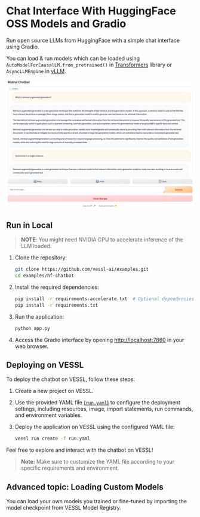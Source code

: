 # Chat Interface With HuggingFace OSS Models and Gradio

Run open source LLMs from HuggingFace with a simple chat interface using Gradio.

You can load & run models which can be loaded using `AutoModelForCausalLM.from_pretrained()` in [Transformers](https://github.com/huggingface/transformers) library or `AsyncLLMEngine` in [vLLM](https://docs.vllm.ai).

![screenshot](assets/screenshot.png)

## Run in Local

> **NOTE**: You might need NVIDIA GPU to accelerate inference of the LLM loaded.

1. Clone the repository:

   ```bash
   git clone https://github.com/vessl-ai/examples.git
   cd examples/hf-chatbot
   ```

1. Install the required dependencies:

   ```bash
   pip install -r requirements-accelerate.txt  # Optional dependencies for GPU acceleration
   pip install -r requirements.txt
   ```

1. Run the application:

   ```bash
   python app.py
   ```

1. Access the Gradio interface by opening [http://localhost:7860](http://localhost:7860) in your web browser.

## Deploying on VESSL

To deploy the chatbot on VESSL, follow these steps:

1. Create a new project on VESSL.

2. Use the provided YAML file [(`run.yaml`)](./run.yaml) to configure the deployment settings, including resources, image, import statements, run commands, and environment variables.

3. Deploy the application on VESSL using the configured YAML file:

   ```bash
   vessl run create -f run.yaml
   ```

Feel free to explore and interact with the chatbot on VESSL!

> **Note:** Make sure to customize the YAML file according to your specific requirements and environment.

## Advanced topic: Loading Custom Models

You can load your own models you trained or fine-tuned by importing the model checkpoint from VESSL Model Registry.
